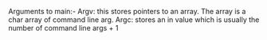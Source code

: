 Arguments to main:-
Argv: this stores pointers to an array. The array is a char array of command line arg.
Argc: stores an in value which is usually the number of command line args + 1
